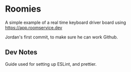 # Roomies

A simple example of a real time keyboard driver board using https://app.roomservice.dev

Jordan's first commit, to make sure he can work Github.

## Dev Notes

Guide used for setting up ESLint, and prettier.